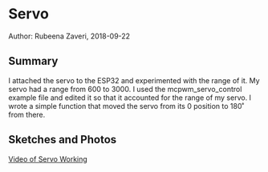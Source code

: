 #  Servo

Author: Rubeena Zaveri, 2018-09-22

## Summary

I attached the servo to the ESP32 and experimented with the range of it. My servo had a range from 600 to 3000. I used the mcpwm_servo_control example file and edited it so that it accounted for the range of my servo. I wrote a simple function that moved the servo from its 0 position to 180˚ from there.  


## Sketches and Photos

[Video of Servo Working](https://drive.google.com/file/d/1YXPCX-W_8V-0ExKlXHIqiyK_2F674uTm/view?usp=sharing)
